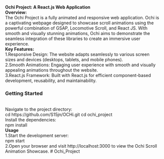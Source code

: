 <b>Ochi Project: A React.js Web Application</b>
<br>
<b>Overview:</b>
<br>
The Ochi Project is a fully animated and responsive web application. Ochi is a captivating webpage designed to showcase scroll animations using the powerful combination of GSAP, Locomotive Scroll, and React JS. With smooth and visually stunning animations, Ochi aims to demonstrate the seamless integration of these libraries to create an immersive user experience. 
<br>
<b> Key Features:</b>
<br>
1.Responsive Design: The website adapts seamlessly to various screen sizes and devices (desktops, tablets, and mobile phones).
<br>
2.Smooth Animations: Engaging user experience with smooth and visually appealing animations throughout the website.
<br>
3.React.js Framework: Built with React.js for efficient component-based development, reusability, and maintainability.
<br>

<h3> Getting Started </h3>
<br>
Navigate to the project directory:
<br>
cd https://github.com/S15jn/OCHi.git
cd ochi_project
<br>
Install the dependencies:
<br>
npm install
<br>
<b>Usage</b>
<br>
1.Start the development server:
<br>
npm start
<br>
2.Open your browser and visit http://localhost:3000 to view the Ochi Scroll Animation Showcase.
#   O c h i _ P r o j e c t 
 
 